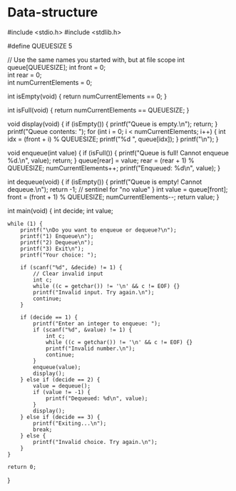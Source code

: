 # Data-structure
#include <stdio.h>
#include <stdlib.h>

#define QUEUESIZE 5

// Use the same names you started with, but at file scope
int queue[QUEUESIZE];
int front = 0;                
int rear = 0;                  
int numCurrentElements = 0;    

int isEmpty(void) {
    return numCurrentElements == 0;
}

int isFull(void) {
    return numCurrentElements == QUEUESIZE;
}

void display(void) {
    if (isEmpty()) {
        printf("Queue is empty.\n");
        return;
    }
    printf("Queue contents: ");
    for (int i = 0; i < numCurrentElements; i++) {
        int idx = (front + i) % QUEUESIZE;
        printf("%d ", queue[idx]);
    }
    printf("\n");
}

void enqueue(int value) {
    if (isFull()) {
        printf("Queue is full! Cannot enqueue %d.\n", value);
        return;
    }
    queue[rear] = value;
    rear = (rear + 1) % QUEUESIZE;
    numCurrentElements++;
    printf("Enqueued: %d\n", value);
}

int dequeue(void) {
    if (isEmpty()) {
        printf("Queue is empty! Cannot dequeue.\n");
        return -1; // sentinel for "no value"
    }
    int value = queue[front];
    front = (front + 1) % QUEUESIZE;
    numCurrentElements--;
    return value;
}

int main(void) {
    int decide;
    int value;

    while (1) {
        printf("\nDo you want to enqueue or dequeue?\n");
        printf("1) Enqueue\n");
        printf("2) Dequeue\n");
        printf("3) Exit\n");
        printf("Your choice: ");

        if (scanf("%d", &decide) != 1) {
            // Clear invalid input
            int c;
            while ((c = getchar()) != '\n' && c != EOF) {}
            printf("Invalid input. Try again.\n");
            continue;
        }

        if (decide == 1) {
            printf("Enter an integer to enqueue: ");
            if (scanf("%d", &value) != 1) {
                int c;
                while ((c = getchar()) != '\n' && c != EOF) {}
                printf("Invalid number.\n");
                continue;
            }
            enqueue(value);
            display();
        } else if (decide == 2) {
            value = dequeue();
            if (value != -1) {
                printf("Dequeued: %d\n", value);
            }
            display();
        } else if (decide == 3) {
            printf("Exiting...\n");
            break;
        } else {
            printf("Invalid choice. Try again.\n");
        }
    }

    return 0;
}
